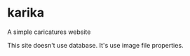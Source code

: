 # karika
A simple caricatures website

This site doesn't use database. It's use image file properties. 
